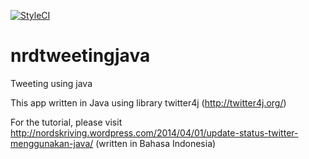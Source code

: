 [![StyleCI](https://github.styleci.io/repos/18316524/shield?branch=master)](https://github.styleci.io/repos/18316524)

nrdtweetingjava
===============

Tweeting using java

This app written in Java using library twitter4j (http://twitter4j.org/)

For the tutorial, please visit http://nordskriving.wordpress.com/2014/04/01/update-status-twitter-menggunakan-java/ (written in Bahasa Indonesia)
